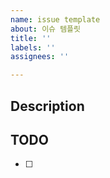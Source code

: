 ```yaml
---
name: issue template
about: 이슈 템플릿
title: ''
labels: ''
assignees: ''

---
```


## Description

## TODO
- [ ]
